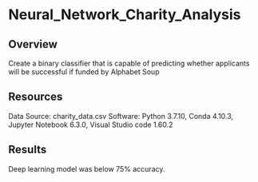 # Neural_Network_Charity_Analysis
## Overview
Create a binary classifier that is capable of predicting whether applicants will be successful if funded by Alphabet Soup
## Resources
Data Source: charity_data.csv
Software: Python 3.7.10, Conda 4.10.3, Jupyter Notebook 6.3.0, Visual Studio code 1.60.2
## Results
Deep learning model was below 75% accuracy. 